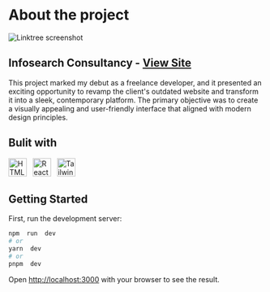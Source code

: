 # About the project
![Linktree screenshot](https://lh3.googleusercontent.com/drive-viewer/AFGJ81rvV-8Z1_MCYmL4-wO5uMGnjToWGrf8Mq02zb83_6szhgkzUSzpARf5KTPPCZ4NfhjRFSTWo537zYDSCuD1VG4NkKzU=s1600)
## Infosearch Consultancy - <a href="https://www.info-search.com.my/">View Site</a>
This project marked my debut as a freelance developer, and it presented an exciting opportunity to revamp the client's outdated website and transform it into a sleek, contemporary platform. The primary objective was to create a visually appealing and user-friendly interface that aligned with modern design principles.


## Bulit with 
<p align="left">
<a href="https://developer.mozilla.org/en-US/docs/Glossary/HTML5" target="_blank" rel="noreferrer"><img src="https://user-images.githubusercontent.com/25181517/192158954-f88b5814-d510-4564-b285-dff7d6400dad.png" width="36" height="36" alt="HTML5" /></a> &nbsp;
<a href="https://reactjs.org/" target="_blank" rel="noreferrer"><img src="https://user-images.githubusercontent.com/25181517/183897015-94a058a6-b86e-4e42-a37f-bf92061753e5.png" width="36" height="36" alt="React" /></a> &nbsp; <a href="https://tailwindcss.com/" target="_blank" rel="noreferrer"><img src="https://user-images.githubusercontent.com/25181517/202896760-337261ed-ee92-4979-84c4-d4b829c7355d.png" width="36" height="36" alt="TailwindCSS" /></a> 


##  Getting Started

First, run the development server:

```bash
npm  run  dev
# or
yarn  dev
# or
pnpm  dev
```
Open [http://localhost:3000](http://localhost:3000) with your browser to see the result.